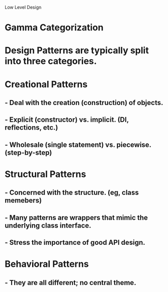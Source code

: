Low Level Design

# Gamma Categorization

# Design Patterns are typically split into three categories.

# Creational Patterns
##  -   Deal with the creation (construction) of objects.
##  -   Explicit (constructor) vs. implicit. (DI, reflections, etc.)
##  -   Wholesale (single statement) vs. piecewise. (step-by-step)

# Structural Patterns
##  -   Concerned with the structure. (eg, class memebers)
##  -   Many patterns are wrappers that mimic the underlying class interface.
##  -   Stress the importance of good API design.

# Behavioral Patterns
##  -   They are all different; no central theme.